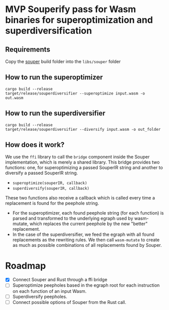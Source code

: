 # MVP Souperify pass for Wasm binaries for superoptimization and superdiversification

## Requirements

Copy the [souper](TODO_oursouper_version) build folder into the `libs/souper` folder

## How to run the superoptimizer

```
cargo build --release
target/release/souperdiversifier --superoptimize input.wasm -o out.wasm
```

## How to run the superdiversifier

```
cargo build --release
target/release/souperdiversifier --diversify input.wasm -o out_folder
```

## How does it work?

We use the `ffi` library to call the `bridge` component inside the Souper implementation, which is merely a shared library. This bridge provides two functions: one, for superoptimizing a passed SouperIR string and another to diversify a passed SouperIR string.

- `superoptimize(souperIR, callback)`
- `superdiversify(souperIR, callback)`

These two functions also receive a callback which is called every time a replacement is found for the peephole string. 
- For the superoptimizer, each found peephole string (for each function) is parsed and transformed to the underlying egraph used by wasm-mutate, which replaces the current peephole by the new "better" replacement.
- In the case of the superdiversifier, we feed the egraph with all found replacements as the rewriting rules. We then call `wasm-mutate` to create as much as possible combinations of all replacements found by Souper.


Roadmap
=

 - [x] Connect Souper and Rust through a ffi bridge
 - [ ] Superoptimize peepholes based in the egraph root for each instruction on each function of an input Wasm.
 - [ ] Superdiversify peepholes.
 - [ ] Connect possible options of Souper from the Rust call.
